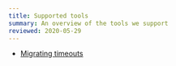 ```yaml
---
title: Supported tools
summary: An overview of the tools we support
reviewed: 2020-05-29
---
```


- [Migrating timeouts](migrate-to-native-delivery.md)

